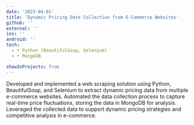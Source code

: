```yaml
---
date: '2023-04-01'
title: 'Dynamic Pricing Data Collection from E-Commerce Websites'
github: ''
external: ''
ios: ''
android: ''
tech:
  - • Python (BeautifulSoup, Selenium)
  - • MongoDB

showInProjects: True
---
```


Developed and implemented a web scraping solution using Python, BeautifulSoup, and Selenium to extract dynamic pricing data from multiple e-commerce websites. Automated the data collection process to capture real-time price fluctuations, storing the data in MongoDB for analysis. Leveraged the collected data to support dynamic pricing strategies and competitive analysis in e-commerce.
